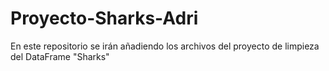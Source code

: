 # Proyecto-Sharks-Adri
En este repositorio se irán añadiendo los archivos del proyecto de limpieza del DataFrame "Sharks"
